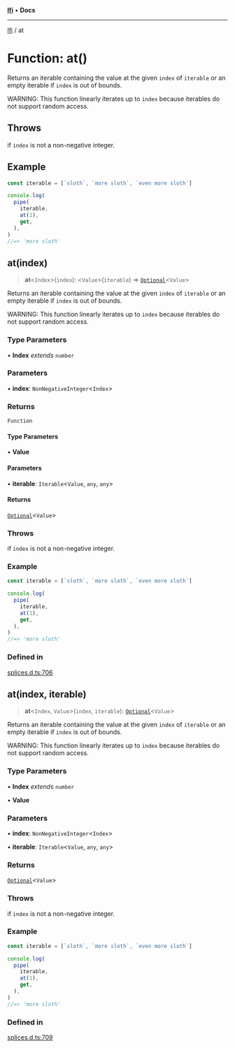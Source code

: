 [**lfi**](../readme.md) • **Docs**

***

[lfi](../globals.md) / at

# Function: at()

Returns an iterable containing the value at the given `index` of `iterable`
or an empty iterable if `index` is out of bounds.

WARNING: This function linearly iterates up to `index` because iterables do
not support random access.

## Throws

if `index` is not a non-negative integer.

## Example

```js
const iterable = [`sloth`, `more sloth`, `even more sloth`]

console.log(
  pipe(
    iterable,
    at(1),
    get,
  ),
)
//=> 'more sloth'
```

## at(index)

> **at**\<`Index`\>(`index`): \<`Value`\>(`iterable`) => [`Optional`](../type-aliases/Optional.md)\<`Value`\>

Returns an iterable containing the value at the given `index` of `iterable`
or an empty iterable if `index` is out of bounds.

WARNING: This function linearly iterates up to `index` because iterables do
not support random access.

### Type Parameters

• **Index** *extends* `number`

### Parameters

• **index**: `NonNegativeInteger`\<`Index`\>

### Returns

`Function`

#### Type Parameters

• **Value**

#### Parameters

• **iterable**: `Iterable`\<`Value`, `any`, `any`\>

#### Returns

[`Optional`](../type-aliases/Optional.md)\<`Value`\>

### Throws

if `index` is not a non-negative integer.

### Example

```js
const iterable = [`sloth`, `more sloth`, `even more sloth`]

console.log(
  pipe(
    iterable,
    at(1),
    get,
  ),
)
//=> 'more sloth'
```

### Defined in

[splices.d.ts:706](https://github.com/TomerAberbach/lfi/blob/a3eb3a94b2928b5200a7bcd0a14fdc70f0cb5947/src/operations/splices.d.ts#L706)

## at(index, iterable)

> **at**\<`Index`, `Value`\>(`index`, `iterable`): [`Optional`](../type-aliases/Optional.md)\<`Value`\>

Returns an iterable containing the value at the given `index` of `iterable`
or an empty iterable if `index` is out of bounds.

WARNING: This function linearly iterates up to `index` because iterables do
not support random access.

### Type Parameters

• **Index** *extends* `number`

• **Value**

### Parameters

• **index**: `NonNegativeInteger`\<`Index`\>

• **iterable**: `Iterable`\<`Value`, `any`, `any`\>

### Returns

[`Optional`](../type-aliases/Optional.md)\<`Value`\>

### Throws

if `index` is not a non-negative integer.

### Example

```js
const iterable = [`sloth`, `more sloth`, `even more sloth`]

console.log(
  pipe(
    iterable,
    at(1),
    get,
  ),
)
//=> 'more sloth'
```

### Defined in

[splices.d.ts:709](https://github.com/TomerAberbach/lfi/blob/a3eb3a94b2928b5200a7bcd0a14fdc70f0cb5947/src/operations/splices.d.ts#L709)
